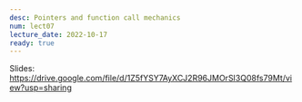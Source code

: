 ```yaml
---
desc: Pointers and function call mechanics
num: lect07
lecture_date: 2022-10-17
ready: true
---
```



Slides: <https://drive.google.com/file/d/1Z5fYSY7AyXCJ2R96JMOrSI3Q08fs79Mt/view?usp=sharing>



